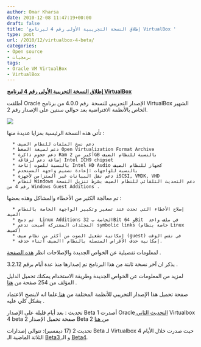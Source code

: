 ```yaml
---
author: Omar Kharsa
date: 2010-12-08 11:47:19+00:00
draft: false
title: 'إطلاق النسخة التجريبية اﻷولى رقم 4 لبرنامج VirtualBox '
type: post
url: /2010/12/virtualbox-4-beta/
categories:
- Open source
- برمجيات
tags:
- Oracle VM VirtualBox
- VirtualBox
---
```


**[إطلاق النسخة التجريبية اﻷولى رقم 4 لبرنامج VirtualBox](http://www.it-scoop.com/2010/12/virtualbox-4-beta)**


أطلقت Oracle الإصدار التجريبي للنسخة  رقم 4.0.0 من برنامج VirtualBox الشهير الخاص باﻷنظمة الافتراضية بعد حوالي سنتين على الإصدار رقم 2.

[![](http://www.it-scoop.com/wp-content/uploads/2010/10/oracle-virtualbox.png)
](http://www.it-scoop.com/2010/12/virtualbox-4-beta)

تأتي هذه النسخة الرئيسية بمزايا عديدة منها :



	  * دعم نسخ الملفات للنظام الضيف
	  * دعم لصيغة الضغط Open Virtualization Format Archive
	  * دعم حجوم ذاكرة Ram أكبر من 2GB بالنسبة للنظام الضيف
	  * إضافة دعم لرقاقة Intel ICH9 chipset
	  * بالنسبة للصوت إتاحة Intel HD Audio كجهاز للنظام الضيف
	  * بالنسبة للواجهات :إعادة تصميم واجهة المستخدم
	  * دعم نقل البيانات غير المتزامن ﻷجهزة iSCSI, VMDK, VHD
	  * لنظام Windows دعم التحديث التلقائي للنظام الضيف بشرط تنزيل النسخة رقم 4 من Windows Guest Additions .

تم معالجة الكثير من اﻷخطاء والمشاكل وهذه بعضها :

	  * إصلاح الأخطاء التي تحدث عند تصغير وتكبير الواجهة الخاصة بالنظام الضيف
	  * تم دمج  Linux Additions الخاصة ب 32Bit و 64Bit  في ملف واحد
	  * المجلدات المشتركة أصبحت تدعم symbolic links (خاصة بنظام Linux كضيف)
	  * إمكانية تشغيل الصوت من أكثر من نظام ضيف (guest) في نفس الوقت
	  * إمكانية حذف الأقراص المتصلة بالنظام االضيف أثناء حذفه.

لمعلومات تفصيلية عن الخواص الجديدة والإصلاحات انظر [هذه الصفحة](http://forums.virtualbox.org/viewtopic.php?f=15&t=36748) .

يذكر ان آخر نسخة ثابتة من هذا البرنامج تم إصدارها منذ عدة أيام برقم 3.2.12 .

لمزيد من المعلومات عن الخواص الجديدة وطريقة الاستخدام يمكنك تحميل الدليل المؤلف من 254 صفحة من [هنا](http://download.virtualbox.org/virtualbox/4.0.0_BETA1/UserManual.pdf) .

صفحة تحميل هذا الإصدار التجريبي للأنظمة المختلفة من [هنا ](http://download.virtualbox.org/virtualbox/4.0.0_BETA1/)علما انه لاينصح الاعتماد بشكل كلي عليه .

تحديث : بعد أيام قليلة على الإصدار Beta 1 أصدرت Oracle[ التحديث الثاني](http://bit.ly/i4VrP6) Virtualbox 4 beta 2
صفحة تحميل الإصدار Beta 2 من[ هنا](http://download.virtualbox.org/virtualbox/4.0.0_BETA2/)

تحديث 2 (17 ديمسبر): تتوالى إصدارات Beta لـ Virtualbox 4 حيث صدرت خلال الأيام الثلاثة الماضية الـ [Beta3 ](http://vbox.innotek.de/pipermail/vbox-announce/2010-December/000053.html)و الـ [Beta4](http://vbox.innotek.de/pipermail/vbox-announce/2010-December/000054.html).
